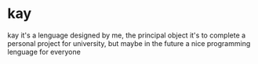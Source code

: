 # kay
kay it's a lenguage designed by me, the principal object it's to complete a personal project for university, but maybe in the future a nice programming lenguage for everyone